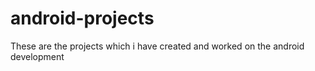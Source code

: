 # android-projects
These are the projects which i have created and worked on the android development
